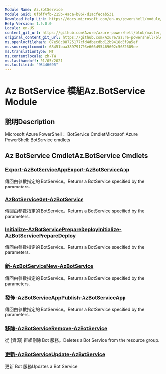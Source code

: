 ```yaml
---
Module Name: Az.BotService
Module Guid: 0fbff4fb-215b-4aca-b867-d1acfecab531
Download Help Link: https://docs.microsoft.com/en-us/powershell/module/az.botservice
Help Version: 1.0.0.0
Locale: en-US
content_git_url: https://github.com/Azure/azure-powershell/blob/master/src/BotService/help/Az.BotService.md
original_content_git_url: https://github.com/Azure/azure-powershell/blob/master/src/BotService/help/Az.BotService.md
ms.openlocfilehash: 07e58c88725177cfd4dbecdbd12b9418d3f9a5ef
ms.sourcegitcommit: 68451baa389791703e666d95469602c5652609ee
ms.translationtype: MT
ms.contentlocale: zh-TW
ms.lasthandoff: 01/05/2021
ms.locfileid: "98446695"
---
```

# <span data-ttu-id="d869c-101">Az BotService 模組</span><span class="sxs-lookup"><span data-stu-id="d869c-101">Az.BotService Module</span></span>
## <span data-ttu-id="d869c-102">說明</span><span class="sxs-lookup"><span data-stu-id="d869c-102">Description</span></span>
<span data-ttu-id="d869c-103">Microsoft Azure PowerShell： BotService Cmdlet</span><span class="sxs-lookup"><span data-stu-id="d869c-103">Microsoft Azure PowerShell: BotService cmdlets</span></span>

## <span data-ttu-id="d869c-104">Az BotService Cmdlet</span><span class="sxs-lookup"><span data-stu-id="d869c-104">Az.BotService Cmdlets</span></span>
### [<span data-ttu-id="d869c-105">Export-AzBotServiceApp</span><span class="sxs-lookup"><span data-stu-id="d869c-105">Export-AzBotServiceApp</span></span>](Export-AzBotServiceApp.md)
<span data-ttu-id="d869c-106">傳回由參數指定的 BotService。</span><span class="sxs-lookup"><span data-stu-id="d869c-106">Returns a BotService specified by the parameters.</span></span>

### [<span data-ttu-id="d869c-107">AzBotService</span><span class="sxs-lookup"><span data-stu-id="d869c-107">Get-AzBotService</span></span>](Get-AzBotService.md)
<span data-ttu-id="d869c-108">傳回由參數指定的 BotService。</span><span class="sxs-lookup"><span data-stu-id="d869c-108">Returns a BotService specified by the parameters.</span></span>

### [<span data-ttu-id="d869c-109">Initialize-AzBotServicePrepareDeploy</span><span class="sxs-lookup"><span data-stu-id="d869c-109">Initialize-AzBotServicePrepareDeploy</span></span>](Initialize-AzBotServicePrepareDeploy.md)
<span data-ttu-id="d869c-110">傳回由參數指定的 BotService。</span><span class="sxs-lookup"><span data-stu-id="d869c-110">Returns a BotService specified by the parameters.</span></span>

### [<span data-ttu-id="d869c-111">新-AzBotService</span><span class="sxs-lookup"><span data-stu-id="d869c-111">New-AzBotService</span></span>](New-AzBotService.md)
<span data-ttu-id="d869c-112">傳回由參數指定的 BotService。</span><span class="sxs-lookup"><span data-stu-id="d869c-112">Returns a BotService specified by the parameters.</span></span>

### [<span data-ttu-id="d869c-113">發佈-AzBotServiceApp</span><span class="sxs-lookup"><span data-stu-id="d869c-113">Publish-AzBotServiceApp</span></span>](Publish-AzBotServiceApp.md)
<span data-ttu-id="d869c-114">傳回由參數指定的 BotService。</span><span class="sxs-lookup"><span data-stu-id="d869c-114">Returns a BotService specified by the parameters.</span></span>

### [<span data-ttu-id="d869c-115">移除-AzBotService</span><span class="sxs-lookup"><span data-stu-id="d869c-115">Remove-AzBotService</span></span>](Remove-AzBotService.md)
<span data-ttu-id="d869c-116">從 [資源] 群組刪除 Bot 服務。</span><span class="sxs-lookup"><span data-stu-id="d869c-116">Deletes a Bot Service from the resource group.</span></span>

### [<span data-ttu-id="d869c-117">更新-AzBotService</span><span class="sxs-lookup"><span data-stu-id="d869c-117">Update-AzBotService</span></span>](Update-AzBotService.md)
<span data-ttu-id="d869c-118">更新 Bot 服務</span><span class="sxs-lookup"><span data-stu-id="d869c-118">Updates a Bot Service</span></span>

